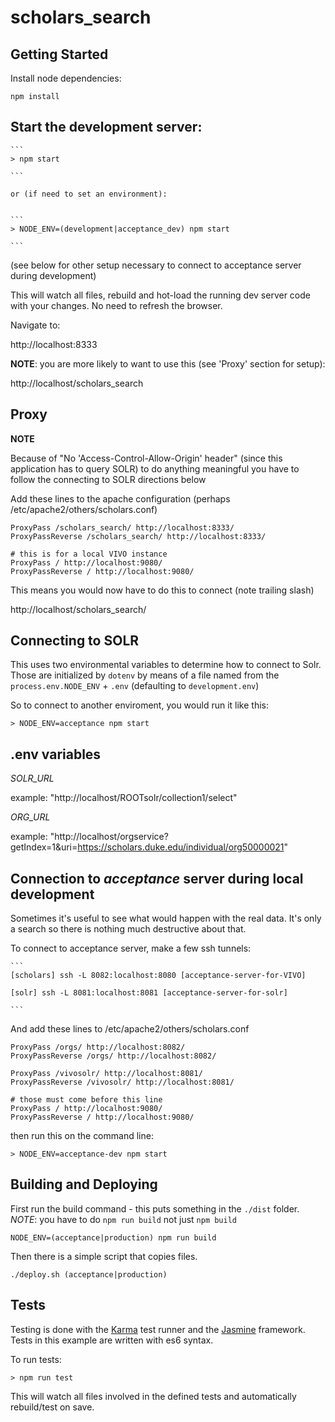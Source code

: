 # scholars_search

## Getting Started
Install node dependencies:

    npm install

## Start the development server:

    ```
    > npm start
    
    ```

    or (if need to set an environment):


    ```
    > NODE_ENV=(development|acceptance_dev) npm start
    
    ```

(see below for other setup necessary to connect to acceptance server during development)

This will watch all files, rebuild and hot-load the running dev server code with your changes. No need to refresh the browser.

Navigate to:  

  http://localhost:8333


**NOTE**: you are more likely to want to use this (see 'Proxy' section for setup):

  http://localhost/scholars_search

## Proxy


  **NOTE**

  Because of "No 'Access-Control-Allow-Origin' header" (since this application has to query SOLR) to do anything meaningful
  you have to follow the connecting to SOLR directions below

  Add these lines to the apache configuration (perhaps /etc/apache2/others/scholars.conf)

  ```
  ProxyPass /scholars_search/ http://localhost:8333/
  ProxyPassReverse /scholars_search/ http://localhost:8333/

  # this is for a local VIVO instance
  ProxyPass / http://localhost:9080/
  ProxyPassReverse / http://localhost:9080/

  ```

  This means you would now have to do this to connect (note trailing slash)

  http://localhost/scholars_search/


## Connecting to SOLR

  This uses two environmental variables to determine how to connect to Solr.  Those are initialized by `dotenv` by means
  of a file named from the `process.env.NODE_ENV` + `.env` (defaulting to `development.env`)  

  So to connect to another enviroment, you would run it like this:

  ```
  > NODE_ENV=acceptance npm start

  ```

## .env variables

    
  *SOLR_URL*
  
  example: "http://localhost/ROOTsolr/collection1/select"
  
  *ORG_URL*
  
  example: "http://localhost/orgservice?getIndex=1&uri=https://scholars.duke.edu/individual/org50000021"


## Connection to *acceptance* server during local development

Sometimes it's useful to see what would happen with the real data.  It's only a search so there is nothing
much destructive about that.

To connect to acceptance server, make a few ssh tunnels:

    ```
    [scholars] ssh -L 8082:localhost:8080 [acceptance-server-for-VIVO]

    [solr] ssh -L 8081:localhost:8081 [acceptance-server-for-solr]

    ```

And add these lines to /etc/apache2/others/scholars.conf


  ```
  ProxyPass /orgs/ http://localhost:8082/
  ProxyPassReverse /orgs/ http://localhost:8082/

  ProxyPass /vivosolr/ http://localhost:8081/
  ProxyPassReverse /vivosolr/ http://localhost:8081/

  # those must come before this line
  ProxyPass / http://localhost:9080/
  ProxyPassReverse / http://localhost:9080/

  ```

then run this on the command line:

  ```
  > NODE_ENV=acceptance-dev npm start
  
  ```

## Building and Deploying

  First run the build command - this puts something in the `./dist` folder.  *NOTE*: you have to do `npm run build` not just `npm build`
  
  ```
  NODE_ENV=(acceptance|production) npm run build
  
  ```

  Then there is a simple script that copies files.
  ```
  ./deploy.sh (acceptance|production)
  
  ```

## Tests
Testing is done with the [Karma]() test runner and the [Jasmine]() framework. Tests in this example are written with es6 syntax.

To run tests:

  ```
  > npm run test

  ```

This will watch all files involved in the defined tests and automatically rebuild/test on save.

